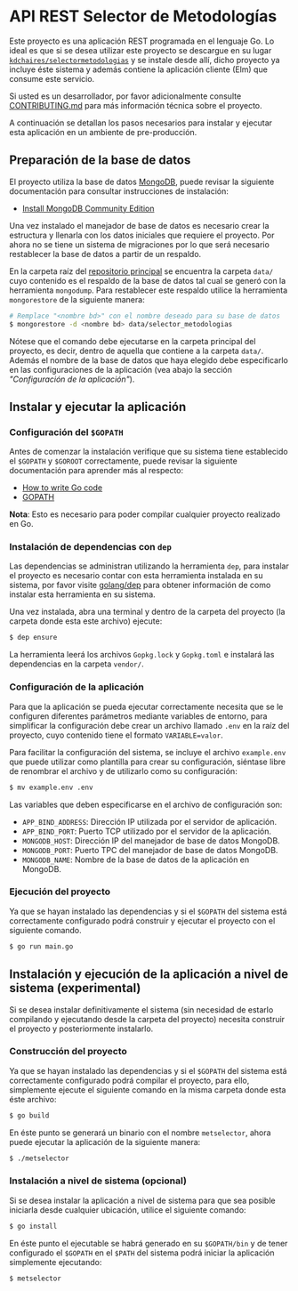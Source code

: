 # API REST Selector de Metodologías

Este proyecto es una aplicación REST programada en el lenguaje Go. Lo ideal es
que si se desea utilizar este proyecto se descargue en su lugar
[`kdchaires/selectormetodologias`](https://github.com/kdchaires/selectormetodologias)
y se instale desde allí, dicho proyecto ya incluye éste sistema y además
contiene la aplicación cliente (Elm) que consume este servicio.

Si usted es un desarrollador, por favor adicionalmente consulte
[CONTRIBUTING.md](/CONTRIBUTING.md) para más información técnica sobre el
proyecto.

A continuación se detallan los pasos necesarios para instalar y ejecutar esta
aplicación en un ambiente de pre-producción.


## Preparación de la base de datos

El proyecto utiliza la base de datos [MongoDB](https://docs.mongodb.com/), puede
revisar la siguiente documentación para consultar instrucciones de instalación:

- [Install MongoDB Community Edition](https://docs.mongodb.com/manual/administration/install-community/)

Una vez instalado el manejador de base de datos es necesario crear la estructura
y llenarla con los datos iniciales que requiere el proyecto. Por ahora no se
tiene un sistema de migraciones por lo que será necesario restablecer la base de
datos a partir de un respaldo.

En la carpeta raíz del [repositorio
principal](https://github.com/kdchaires/selectormetodologias) se encuentra la
carpeta `data/` cuyo contenido es el respaldo de la base de datos tal cual se
generó con la herramienta `mongodump`. Para restablecer este respaldo utilice
la herramienta `mongorestore` de la siguiente manera:

```sh
# Remplace "<nombre bd>" con el nombre deseado para su base de datos
$ mongorestore -d <nombre bd> data/selector_metodologias
```

Nótese que el comando debe ejecutarse en la carpeta principal del proyecto, es
decir, dentro de aquella que contiene a la carpeta `data/`. Además el nombre de
la base de datos que haya elegido debe especificarlo en las configuraciones de
la aplicación (vea abajo la sección _"Configuración de la aplicación"_).

## Instalar y ejecutar la aplicación

### Configuración del `$GOPATH`

Antes de comenzar la instalación verifique que su sistema tiene establecido el
`$GOPATH` y `$GOROOT` correctamente, puede revisar la siguiente documentación
para aprender más al respecto:

- [How to write Go code](https://golang.org/doc/code.html#GOPATH)
- [GOPATH](https://github.com/golang/go/wiki/GOPATH)

**Nota**: Esto es necesario para poder compilar cualquier proyecto realizado en
Go.


### Instalación de dependencias con `dep`

Las dependencias se administran utilizando la herramienta `dep`, para instalar
el proyecto es necesario contar con esta herramienta instalada en su sistema,
por favor visite [golang/dep](https://github.com/golang/dep) para obtener
información de como instalar esta herramienta en su sistema.

Una vez instalada, abra una terminal y dentro de la carpeta del proyecto (la
carpeta donde esta este archivo) ejecute:

``` sh
$ dep ensure
```

La herramienta leerá los archivos `Gopkg.lock` y `Gopkg.toml` e instalará las
dependencias en la carpeta `vendor/`.


### Configuración de la aplicación

Para que la aplicación se pueda ejecutar correctamente necesita que se le
configuren diferentes parámetros mediante variables de entorno, para simplificar
la configuración debe crear un archivo llamado `.env` en la raíz del proyecto,
cuyo contenido tiene el formato `VARIABLE=valor`.

Para facilitar la configuración del sistema, se incluye el archivo `example.env`
que puede utilizar como plantilla para crear su configuración, siéntase libre de
renombrar el archivo y de utilizarlo como su configuración:

``` sh
$ mv example.env .env
```

Las variables que deben especificarse en el archivo de configuración son:

- `APP_BIND_ADDRESS`: Dirección IP utilizada por el servidor de aplicación.
- `APP_BIND_PORT`: Puerto TCP utilizado por el servidor de la aplicación.
- `MONGODB_HOST`: Dirección IP del manejador de base de datos MongoDB.
- `MONGODB_PORT`: Puerto TPC del manejador de base de datos MongoDB.
- `MONGODB_NAME`: Nombre de la base de datos de la aplicación en MongoDB.


### Ejecución del proyecto

Ya que se hayan instalado las dependencias y si el `$GOPATH` del sistema está
correctamente configurado podrá construir y ejecutar el proyecto con el
siguiente comando.

``` sh
$ go run main.go
```


## Instalación y ejecución de la aplicación a nivel de sistema (experimental)

Si se desea instalar definitivamente el sistema (sin necesidad de estarlo
compilando y ejecutando desde la carpeta del proyecto) necesita construir el
proyecto y posteriormente instalarlo.

### Construcción del proyecto

Ya que se hayan instalado las dependencias y si el `$GOPATH` del sistema está
correctamente configurado podrá compilar el proyecto, para ello, simplemente
ejecute el siguiente comando en la misma carpeta donde esta éste archivo:

``` sh
$ go build
```

En éste punto se generará un binario con el nombre `metselector`, ahora puede
ejecutar la aplicación de la siguiente manera:

``` sh
$ ./metselector
```

### Instalación a nivel de sistema (opcional)

Si se desea instalar la aplicación a nivel de sistema para que sea posible
iniciarla desde cualquier ubicación, utilice el siguiente comando:

``` sh
$ go install
```

En éste punto el ejecutable se habrá generado en su `$GOPATH/bin` y de tener
configurado el `$GOPATH` en el `$PATH` del sistema podrá iniciar la aplicación
simplemente ejecutando:

``` sh
$ metselector
```
